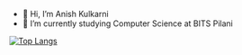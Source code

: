 - 👋 Hi, I’m Anish Kulkarni
- 🌱 I’m currently studying Computer Science at BITS Pilani 

[![Top Langs](https://github-readme-stats.vercel.app/api/top-langs/?username=anishkulkarni01&layout=compact)](https://github.com/anuraghazra/github-readme-stats)
<!---
AnishKulkarni01/AnishKulkarni01 is a ✨ special ✨ repository because its `README.md` (this file) appears on your GitHub profile.
You can click the Preview link to take a look at your changes.
--->
